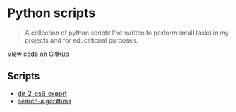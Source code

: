 Python scripts
==============

> A collection of python scripts I've written to perform small tasks in my projects and for educational purposes.

[View code on GitHub](https://github.com/neilrussell6/python-scripts)

Scripts
-------

 * [dir-2-es6-export](python-scripts/dir-2-es6-export)
 * [search-algorithms](python-scripts/search-algorithms)
